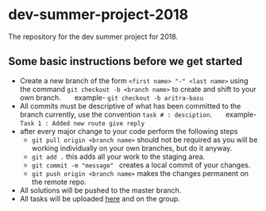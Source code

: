 # dev-summer-project-2018
The repository for the dev summer project for 2018.

## Some basic instructions before we get started

* Create a new branch of the form `<first name> "-" <last name>` using the command `git checkout -b <branch name>` to create and shift to your own branch.
&nbsp;&nbsp;&nbsp;&nbsp;&nbsp; example- `git checkout -b aritra-basu`
* All commits must be descriptive of what has been committed to the branch currently, use the convention `task # : desciption`.
&nbsp;&nbsp;&nbsp;&nbsp;&nbsp; example- `Task 1 : Added new route give reply`
* after every major change to your code perform the following steps
	* `git pull origin <branch name>` should not be required as you will be working individually on your own branches, but do it anyway. 
	* `git add .` this adds all your work to the staging area.
	* `git commit -m "message" `   creates a local commit of your changes.
	* `git push origin <branch name>` makes the changes permanent on the remote repo.
* All solutions will be pushed to the master branch.
* All tasks will be uploaded [here](https://github.com/aritra24/dev-summer-project-2018/wiki) and on the group.
